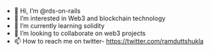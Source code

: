 - 👋 Hi, I’m @rds-on-rails
- 👀 I’m interested in Web3 and blockchain technology
- 🌱 I’m currently learning solidity
- 💞️ I’m looking to collaborate on web3 projects
- 📫 How to reach me on twitter- https://twitter.com/ramduttshukla

<!---
rds-on-rails/rds-on-rails is a ✨ special ✨ repository because its `README.md` (this file) appears on your GitHub profile.
You can click the Preview link to take a look at your changes.
--->
